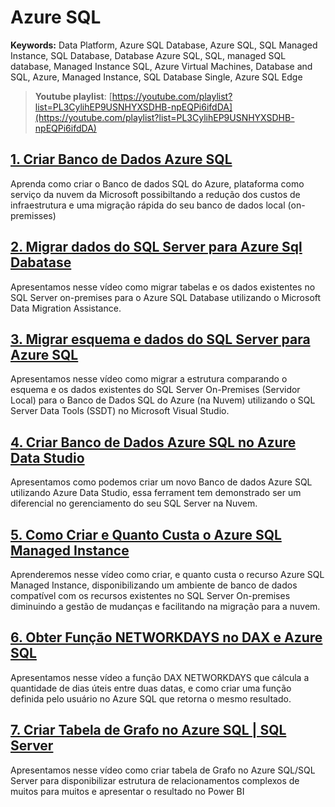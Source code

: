 # Azure SQL  
**Keywords:** Data Platform, Azure SQL Database, Azure SQL, SQL Managed Instance, SQL Database, Database Azure SQL, SQL, managed SQL database, Managed Instance SQL, Azure Virtual Machines, Database and SQL, Azure, Managed Instance, SQL Database Single, Azure SQL Edge  

> **Youtube playlist**: [https://youtube.com/playlist?list=PL3CylihEP9USNHYXSDHB-npEQPi6ifdDA](https://youtube.com/playlist?list=PL3CylihEP9USNHYXSDHB-npEQPi6ifdDA)  
## [1. Criar Banco de Dados Azure SQL](/azure-sql-criar-banco-dados.md)
Aprenda como criar o Banco de dados SQL do Azure, plataforma como serviço da nuvem da Microsoft possibiltando a redução dos custos de infraestrutura e uma migração rápida do seu banco de dados local (on-premisses)

## [2. Migrar dados do SQL Server para Azure Sql Dabatase](/sql-server-migrar-dados-azure-sql.md)
Apresentamos nesse vídeo como migrar tabelas e os dados existentes no SQL Server on-premises para o Azure SQL Database utilizando o Microsoft Data Migration Assistance.


## [3. Migrar esquema e dados do SQL Server para Azure SQL](/azure-sql-migrar-esquema-dados-sql-server.md)
Apresentamos nesse vídeo como migrar a estrutura comparando o esquema e os dados existentes do SQL Server On-Premises (Servidor Local) para o Banco de Dados SQL do Azure (na Nuvem) utilizando o SQL Server Data Tools (SSDT) no Microsoft Visual Studio. 

## [4. Criar Banco de Dados Azure SQL no Azure Data Studio](/azure-data-studio-criar-sql-database.md)
Apresentamos como podemos criar um novo Banco de dados Azure SQL utilizando Azure Data Studio, essa ferrament tem demonstrado ser um diferencial no gerenciamento do seu SQL Server na Nuvem.

## [5. Como Criar e Quanto Custa o Azure SQL Managed Instance](/azure-sql-managed-instance-create.md)
Aprenderemos nesse vídeo como criar, e quanto custa o recurso Azure SQL Managed Instance, disponibilizando um ambiente de banco de dados compatível com os recursos existentes no SQL Server On-premises diminuindo a gestão de mudanças e facilitando na migração para a nuvem.

## [6. Obter Função NETWORKDAYS no DAX e Azure SQL](/azure-sql-dax-funcao-networkdays.md)
Apresentamos nesse vídeo a função DAX NETWORKDAYS que cálcula a quantidade de dias úteis entre duas datas, e como criar uma função definida pelo usuário no Azure SQL que retorna o mesmo resultado.

## [7. Criar Tabela de Grafo no Azure SQL | SQL Server ](/azure-sql-criar-tabela-grafo.md)
Apresentamos nesse vídeo como criar tabela de Grafo no Azure SQL/SQL Server para disponibilizar estrutura de relacionamentos complexos de muitos para muitos e apresentar o resultado no Power BI
